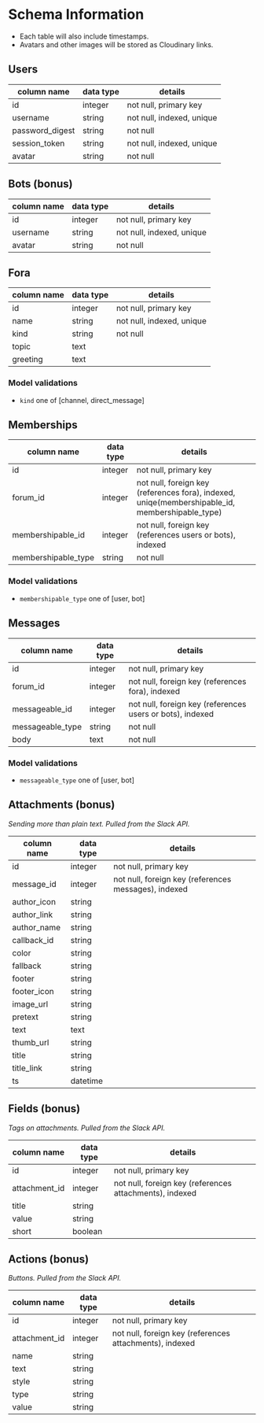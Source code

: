 # Schema Information
- Each table will also include timestamps.
- Avatars and other images will be stored as Cloudinary links.

## Users
column name     | data type | details
----------------|-----------|-----------------------
id              | integer   | not null, primary key
username        | string    | not null, indexed, unique
password_digest | string    | not null
session_token   | string    | not null, indexed, unique
avatar          | string    | not null

## Bots (bonus)
column name | data type | details
------------|-----------|-----------------------
id          | integer   | not null, primary key
username    | string    | not null, indexed, unique
avatar      | string    | not null

## Fora
column name | data type | details
------------|-----------|--------------------------
id          | integer   | not null, primary key
name        | string    | not null, indexed, unique
kind        | string    | not null
topic       | text      |
greeting    | text      |

### Model validations
- `kind` one of [channel, direct_message]

## Memberships
column name         | data type | details
--------------------|-----------|------------------------------------------------------------------------------------------------
id                  | integer   | not null, primary key
forum_id            | integer   | not null, foreign key (references fora), indexed, uniqe(membershipable_id, membershipable_type)
membershipable_id   | integer   | not null, foreign key (references users or bots), indexed
membershipable_type | string    | not null

### Model validations
- `membershipable_type` one of [user, bot]

## Messages
column name      | data type | details
-----------------|-----------|----------------------------------------------------------
id               | integer   | not null, primary key
forum_id         | integer   | not null, foreign key (references fora), indexed
messageable_id   | integer   | not null, foreign key (references users or bots), indexed
messageable_type | string    | not null
body             | text      | not null

### Model validations
- `messageable_type` one of [user, bot]

## Attachments (bonus)
_Sending more than plain text. Pulled from the Slack API._

column name | data type | details
------------|-----------|-----------------------------------------------------
id          | integer   | not null, primary key
message_id  | integer   | not null, foreign key (references messages), indexed
author_icon | string    |
author_link | string    |
author_name | string    |
callback_id | string    |
color       | string    |
fallback    | string    |
footer      | string    |
footer_icon | string    |
image_url   | string    |
pretext     | string    |
text        | text      |
thumb_url   | string    |
title       | string    |
title_link  | string    |
ts          | datetime  |

## Fields (bonus)
_Tags on attachments. Pulled from the Slack API._

column name    | data type | details
---------------|-----------|--------------------------------------------------------
id             | integer   | not null, primary key
attachment_id  | integer   | not null, foreign key (references attachments), indexed
title          | string    |
value          | string    |
short          | boolean   |

## Actions (bonus)
_Buttons. Pulled from the Slack API._

column name    | data type | details
---------------|-----------|--------------------------------------------------------
id             | integer   | not null, primary key
attachment_id  | integer   | not null, foreign key (references attachments), indexed
name           | string    |
text           | string    |
style          | string    |
type           | string    |
value          | string    |
